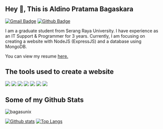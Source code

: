 ## Hey 👋, This is Aldino Pratama Bagaskara
[![Gmail Badge](https://img.shields.io/badge/-aldinopratama15@gmail.com-c14438?style=flat&logo=Gmail&logoColor=white&link=mailto:aldinopratama15@gmail.com)](mailto:aldinopratama15@gmail.com) [![Github Badge](https://img.shields.io/badge/-bagasunix-grey?style=flat&logo=github&logoColor=white&link=https://github.com/bagasunix/)](https://www.github.com/bagasunix/) <p align='left'>I am a graduate student from Serang Raya University. I have experience as an IT Support & Programmer for 3 years. Currently, I am focusing on creating a website with NodeJS (ExpressJS) and a database using MongoDB.</p><p align='left'> You can view my resume <a href='https://drive.google.com/file/d/1iIjK5ou26oLlBuX43WRtprkRot7gZje7/view?usp=sharing ' target=_blank><u>here</u>.</a></p>

## The tools used to create a website
<p align=left>
<img src="https://img.shields.io/badge/Software-Xampp-orange?&amp;logo=xampp&amp;logoColor=orange" style="max-width:100%;">
<img src="https://img.shields.io/badge/Software-Laragon-green?&amp;logo=laragon&amp;logoColor=green" style="max-width:100%;">
<img src="https://img.shields.io/badge/Text%20Editor-Visual%20Studio%20Code-blue?&amp;logo=visual%20studio%20code&amp;logoColor=blue" style="max-width:100%;">
<img src="https://img.shields.io/badge/Database-MySql-blue?style=flat?&amp;logo=mysql&amp;logoColor=blue" style="max-width:100%;">
<img src="https://img.shields.io/badge/Code-PHP-purple?style=flat?&amp;logo=php&amp;logoColor=blue" style="max-width:100%;">
<img src="https://img.shields.io/badge/Database-MongoDB-green?style=flat?&amp;logo=mongodb&amp;logoColor=green" style="max-width:100%;">
<img src="https://img.shields.io/badge/Code-NodeJS-green?style=flat?&amp;logo=node.js&amp;logoColor=green" style="max-width:100%;">
</p>

## Some of my Github Stats
<p align=left> <img src=https://komarev.com/ghpvc/?username=bagasunix alt=bagasunix /> </p>

[![Github stats](https://github-readme-stats.vercel.app/api?username=bagasunix&show_icons=true&include_all_commits=true)](https://github.com/bagasunix/github-readme-stats)
[![Top Langs](https://github-readme-stats.vercel.app/api/top-langs/?username=bagasunix&layout=compact)](https://github.com/bagasunix/github-readme-stats)
